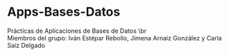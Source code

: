 # Apps-Bases-Datos
Prácticas de Aplicaciones de Bases de Datos
\br\
Miembros del grupo: Iván Estépar Rebollo, Jimena Arnaiz González y Carla Saiz Delgado
